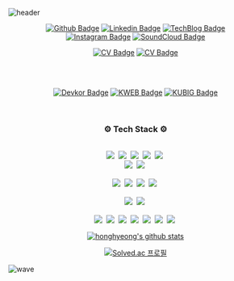 ![header](https://capsule-render.vercel.app/api?type=waving&color=timeGradient&height=300&section=header&text=Backend%20Devops%20Engineer,%20Seokmin&fontSize=40)


<div align="center">

[![Github Badge](https://img.shields.io/badge/-Github-000?logo=Github&logoColor=white&link=https://github.com/honghyeong)](https://github.com/honghyeong)
[![Linkedin Badge](https://img.shields.io/badge/-LinkedIn-blue?logo=Linkedin&logoColor=white&link=https://www.linkedin.com/in/seokmin-hong-a51626223/)](https://www.linkedin.com/in/seokmin-hong-a51626223/) 
[![TechBlog Badge](https://img.shields.io/static/v1.svg?label=Tech%20&message=%20Blog&color=black)](https://5hongmin.tistory.com/)
  <br>
[![Instagram Badge](https://img.shields.io/badge/-Instagram-E4405F?logo=Instagram&logoColor=white&link=https://www.instagram.com/ohhongmin)](https://www.instagram.com/ohhongmin)
[![SoundCloud Badge](https://img.shields.io/badge/-SoundCloud-FF3300?logo=SoundCloud&logoColor=white&link=https://soundcloud.com/ohhongmin)](https://soundcloud.com/ohhongmin)
<br>

[![CV Badge](https://img.shields.io/static/v1.svg?label=CV%20&message=%20KR&color=white)](https://github.com/honghyeong/cv/tree/main/KR)
[![CV Badge](https://img.shields.io/static/v1.svg?label=CV%20&message=%20EN&color=white)](https://github.com/honghyeong/cv/tree/main/EN)

<br>
<br>

[![Devkor Badge](https://img.shields.io/static/v1.svg?label=CLUB%20&message=%20Devkor&color=orange)](https://github.com/DevKor-Team)
[![KWEB Badge](https://img.shields.io/static/v1.svg?label=CLUB%20&message=%20KWEB&color=blue)](https://kwebofficial.com/)
[![KUBIG Badge](https://img.shields.io/static/v1.svg?label=CLUB%20&message=%20KUBIG&color=red)](https://github.com/KU-BIG)
</div>

<br>
<h3 align="center">⚙️ Tech Stack ⚙️</h3>
<p align="center">
  <br>
  <img src="https://img.shields.io/badge/-C++-ffffff?logo=C"/>&nbsp
  <img src="https://img.shields.io/badge/-PYTHON-ffffff?logo=Python"/>&nbsp
  <img src="https://img.shields.io/badge/-JAVA-ffffff?logo=Java"/>&nbsp
  <img src="https://img.shields.io/badge/-TypeScript-ffffff?logo=Typescript"/>&nbsp
  <img src="https://img.shields.io/badge/-Go-ffffff?logo=Go"/>&nbsp
  <br>
  <img src="https://img.shields.io/badge/-HTML5-ffffff?logo=HTML5"/>&nbsp
  <img src="https://img.shields.io/badge/-CSS3-ffffff?logo=CSS3&logoColor=blue"/>&nbsp
  <br>
  <br>
  <img src="https://img.shields.io/badge/-Spring-ffffff?logo=Spring"/>&nbsp
  <img src="https://img.shields.io/badge/-NestJs-ffffff?logo=NestJs&logoColor=E0234E"/>&nbsp
  <img src="https://img.shields.io/badge/-PostgreSQL-ffffff?logo=PostgreSQL"/>&nbsp
  <img src="https://img.shields.io/badge/-gRPC-ffffff?"/>&nbsp
  <br>
  <br>
  <img src="https://img.shields.io/badge/-React-ffffff?logo=React"/>&nbsp
  <img src="https://img.shields.io/badge/-NextJs-ffffff?logo=Next.js&logoColor=black"/>&nbsp
  <br>
  <br>
  <img src="https://img.shields.io/badge/-AWS-ffffff?logo=Amazon"/>&nbsp
  <img src="https://img.shields.io/badge/-git-ffffff?logo=Git"/>&nbsp
  <img src="https://img.shields.io/badge/-Github Actions-ffffff?logo=Github Actions&logoColor=black"/>&nbsp
  <img src="https://img.shields.io/badge/-Docker-ffffff?logo=Docker"/>&nbsp
  <img src="https://img.shields.io/badge/-Pulumi-ffffff?logo=Pulumi&logoColor=8A3391"/>&nbsp
  <img src="https://img.shields.io/badge/-Nx-ffffff?logo=Nx&logoColor=143055"/>&nbsp
  <img src="https://img.shields.io/badge/-Linux-ffffff?logo=Linux&logoColor=black"/>&nbsp
</p>


<div align="center">

[![honghyeong's github stats](https://github-readme-stats.vercel.app/api?username=honghyeong&show_icons=true)](https://github-readme-stats.vercel.app/api?username=honghyeong)

[![Solved.ac 프로필](http://mazassumnida.wtf/api/v2/generate_badge?boj=hooongover)](https://solved.ac/hooongover)
  
</div>

![wave](https://capsule-render.vercel.app/api?section=footer&type=waving&color=timeGradient&height=200)
